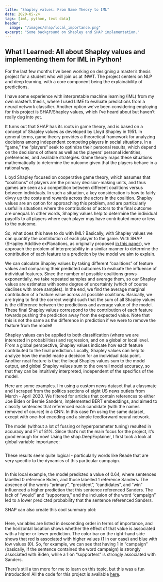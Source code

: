 ```yaml
---
title: "Shapley values: From Game Theory to IML"
date: 2020-05-24
tags: [iml, python, text data]
header: 
  image: "/images/shap/local_importance.png"
excerpt: "Some background on Shapley and SHAP implementation."
---
```


## What I Learned: All about Shapley values and implementing them for IML in Python!

For the last few months I’ve been working on designing a master’s thesis project for a student who will join us at INWT. The project centers on NLP and deep learning, with a core component being the explainability of predictions.

I have some experience with interpretable machine learning (IML) from my own master’s thesis, where I used LIME to evaluate predictions from a neural network classifier. Another option we’ve been considering employing for this project is SHAP/Shapley values, which I’ve heard about but haven’t really dug into yet.

It turns out that SHAP has its roots in game theory, and is based on a concept of Shapley values as developed by Lloyd Shapley in 1951. In general terms, game theory provides a theoretical framework for analyzing decisions among independent competing players in social situations. In a “game,” the “players” seek to optimize their personal results, which depend on the decisions of others as well as the players’ personal identities, preferences, and available strategies. Game theory maps these situations mathematically to determine the outcome given that the players behave in a rational way.

Lloyd Shapley focused on cooperative game theory, which assumes that “coalitions” of players are the primary decision-making units, and thus games are seen as a competition between different coalitions versus between individuals. In such a situation, a key consideration is how to fairly divvy up the costs and rewards across the actors in the coalition. Shapley values are an option for approaching this problem, and are particularly useful in situations where the contributions of actors to the final outcome are unequal. In other words, Shapley values help to determine the individual payoffs to all players where each player may have contributed more or less to the outcome. 

So, what does this have to do with IML? Basically, with Shapley values we can quantify the contribution of each player to the game. With SHAP (SHapley Additive exPlanations, as originally proposed [in this paper](https://papers.nips.cc/paper/7062-a-unified-approach-to-interpreting-model-predictions.pdf)), we approach the problem of interpretability in a similar manner to determine the contribution of each feature to a prediction by the model we aim to explain. 

We can calculate Shapley values by taking different “coalitions” of feature values and comparing their predicted outcomes to evaluate the influence of individual features. Since the number of possible coalitions grows exponentially, we take repeated samples and average them, so our Shapley values are estimates with some degree of uncertainty (which of course declines with more samples). In the end, we find the average marginal contribution of a feature value across all possible coalitions. Basically, we are trying to find the correct weight such that the sum of all Shapley values is the difference between the predictions and average value of the model. These final Shapley values correspond to the contribution of each feature towards pushing the prediction away from the expected value. Note that this is not the same as the difference in prediction if we were to remove the feature from the model!

Shapley values can be applied to both classification (where we are interested in probabilities) and regression, and on a global or local level. From a global perspective, Shapley values indicate how each feature contributed to the final prediction. Locally, Shapley values can help to analyze how the model made a decision for an individual data point. Another neat feature is that the local Shapley values sum to the model output, and global Shapley values sum to the overall model accuracy, so that they can be intuitively interpreted, independent of the specifics of the model.

Here are some examples. I’m using a custom news dataset that a classmate and I scraped from the politics sections of eight US news outlets from March - April 2020. We filtered for articles that contain references to either Joe Biden or Bernie Sanders, implemented BERT embeddings, and aimed to classify sentences that referenced each candidate (with the names removed of course) in a CNN. In this case I’m using the same dataset, except with one-hot encoding and a simple feedforward neural network. 

The model (without a lot of fussing or hyperparameter tuning) resulted in accuracy and F1 of 81%. Since that’s not the main focus for the project, it’s good enough for now! Using the shap.DeepExplainer, I first took a look at global variable importance:

<img src="https://marinawyss.github.io/images/shap/global_importance.png" alt="">

These results seem quite logical - particularly words like Reade that are very specific to the dynamics of this particular campaign. 

<img src="https://marinawyss.github.io/images/shap/local_importance.png" alt="">

In this local example, the model predicted a value of 0.64, where sentences labelled 0 reference Biden, and those labelled 1 reference Sanders. The absence of the words “primary”, “president”, “candidates”, and “win” influenced a higher prediction that this sentence referenced Sanders. The lack of “would” and “supporters,” and the inclusion of the word “campaign” led to a lower predicted probability that the sentence referenced Sanders. 

SHAP can also create this cool summary plot:

<img src="https://marinawyss.github.io/images/shap/summary_plot.png" alt="">

Here, variables are listed in descending order in terms of importance, and the horizontal location shows whether the effect of that value is associated with a higher or lower prediction. The color bar on the right-hand side shows that red is associated with higher values (1 in our case) and blue with low values (0). So, for example, we can see that having 1 in “campaign” (basically, if the sentence contained the word campaign) is strongly associated with Biden, while a 1 on “supporters” is strongly associated with Sanders. 

There’s still a ton more for me to learn on this topic, but this was a fun introduction! All the code for this project is available [here](https://github.com/MarinaWyss/iml-practice/blob/master/shap.ipynb).

